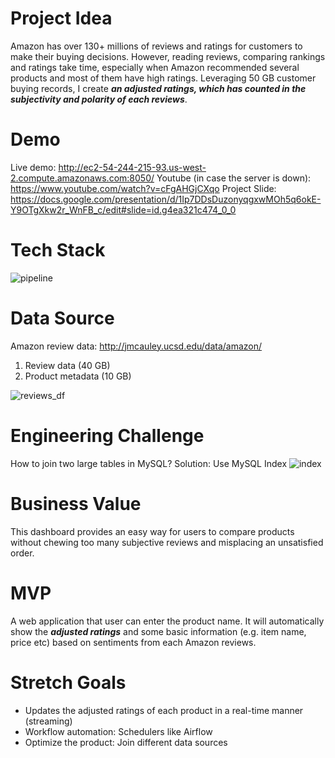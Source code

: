 # Project Idea 
Amazon has over 130+ millions of reviews and ratings for customers to make their buying decisions. However, reading reviews, comparing rankings and ratings take time, especially when Amazon recommended several products and most of them have high ratings. Leveraging 50 GB customer buying records, I create **_an adjusted ratings, which has counted in the subjectivity and polarity of each reviews_**. 

# Demo
Live demo: http://ec2-54-244-215-93.us-west-2.compute.amazonaws.com:8050/
Youtube (in case the server is down): https://www.youtube.com/watch?v=cFgAHGjCXqo
Project Slide:
https://docs.google.com/presentation/d/1Ip7DDsDuzonyqgxwMOh5q6okE-Y9OTgXkw2r_WnFB_c/edit#slide=id.g4ea321c474_0_0


# Tech Stack

![pipeline](https://user-images.githubusercontent.com/11646036/51764047-f1730980-2088-11e9-9584-d076dcaf27bc.png)


# Data Source
Amazon review data: http://jmcauley.ucsd.edu/data/amazon/
1. Review data (40 GB) 
2. Product metadata (10 GB)

![reviews_df](https://user-images.githubusercontent.com/11646036/51401319-4bab2200-1aff-11e9-8083-0c8741a102c3.png)
  

# Engineering Challenge
How to join two large tables in MySQL?
Solution: Use MySQL Index
![index](https://user-images.githubusercontent.com/11646036/53174597-0a46e000-359f-11e9-8269-d33d516c4599.png)

# Business Value
This dashboard provides an easy way for users to compare products without chewing too many subjective reviews and misplacing an unsatisfied order.

# MVP
A web application that user can enter the product name. It will automatically show the **_adjusted ratings_** and some basic information (e.g. item name, price etc) based on sentiments from each Amazon reviews. 


# Stretch Goals
* Updates the adjusted ratings of each product in a real-time manner (streaming)
* Workflow automation: Schedulers like Airflow
* Optimize the product: Join different data sources
